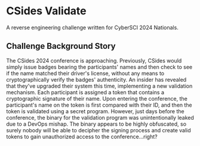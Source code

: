 # CSides Validate

A reverse engineering challenge written for CyberSCI 2024 Nationals.

## Challenge Background Story

The CSides 2024 conference is approaching. Previously, CSides would simply issue badges bearing the participants' names and then check to see if the name matched their driver's license, without any means to cryptographically verify the badges' authenticity. An insider has revealed that they've upgraded their system this time, implementing a new validation mechanism. Each participant is assigned a token that contains a cryptographic signature of their name. Upon entering the conference, the participant's name on the token is first compared with their ID, and then the token is validated using a secret program. However, just days before the conference, the binary for the validation program was unintentionally leaked due to a DevOps mishap. The binary appears to be highly obfuscated, so surely nobody will be able to decipher the signing process and create valid tokens to gain unauthorized access to the conference...right?
